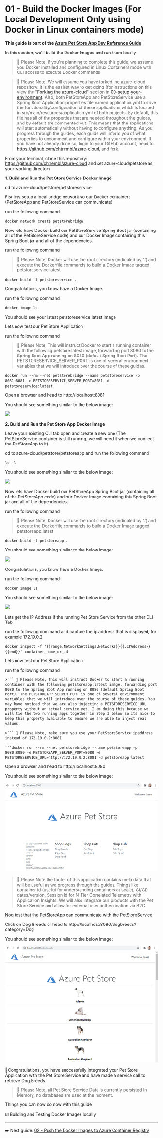 # 01 - Build the Docker Images (For Local Development Only using Docker in Linux containers mode)
__This guide is part of the [Azure Pet Store App Dev Reference Guide](../README.md)__

In this section, we'll build the Docker Images and run them locally

> 📝 Please Note, if you're planning to complete this guide, we assume you Docker installed and configured in Linux Containers mode with CLI access to execute Docker commands

> 📝 Please Note, We will assume you have forked the azure-cloud repository, it is the easiest way to get going (for instructions on this view the "**Forking the azure-cloud**" section in [00-setup-your-environment](../00-setup-your-environment/README.md). Also, both PetStoreApp and PetStoreService use a Spring Boot Application properties file named application.yml to drive the functionality/configuration of these applications which is located in src/main/resources/application.yml of both projects. By default, this file has all of the properties that are needed throughout the guides, and by default are commented out. This means that the applications will start automatically without having to configure anything. As you progress through the guides, each guide will inform you of what properties to uncomment and configure within your environment. If you have not already done so, login to your GitHub account, head to https://github.com/chtrembl/azure-cloud, and fork.

From your terminal, clone this repository: https://github.com/chtrembl/azure-cloud and set azure-cloud/petstore as your working directory

**1. Build and Run the Pet Store Service Docker Image**

cd to azure-cloud/petstore/petstoreservice

Fist lets setup a local bridge network so our Docker containers (PetStoreApp and PetStoreService can communicate)

run the following command 

```docker network create petstorebridge```

Now lets have Docker build our PetStoreService Spring Boot jar (containing all of the PetStoreService code) and our Docker Image containing this Spring Boot jar and all of the dependencies.

run the following command 

> 📝 Please Note, Docker will use the root directory (indicated by '.') and execute the Dockerfile commands to build a Docker Image tagged petstoreservice:latest

```docker build -t petstoreservice .```

Congratulations, you know have a Docker Image.

run the following command 

```docker image ls``` 

You should see your latest petstoreservice:latest image

Lets now test our Pet Store Application

run the following command

> 📝 Please Note, This will instruct Docker to start a running container with the following petstore:latest image, forwarding port 8080 to the Spring Boot App running on 8080 (default Spring Boot Port). The PETSTORESERVICE_SERVER_PORT is one of several environment variables that we will introduce over the course of these guidas.

```docker run --rm --net petstorebridge --name petstoreservice -p 8081:8081 -e PETSTORESERVICE_SERVER_PORT=8081 -d petstoreservice:latest```

Open a browser and head to http://localhost:8081

You should see something similar to the below image:

![](images/petstoreservice_runtime_view.png)

**2. Build and Run the Pet Store App Docker Image**

Leave your existing CLI tab open and create a new one (The PetStoreService container is still running, we will need it when we connect the PetStoreApp to it)

cd to azure-cloud/petstore/petstoreapp and run the following command

```ls -l``` 

You should see something similar to the below image:

![](images/petstoreapp_ls.png)

Now lets have Docker build our PetStoreApp Spring Boot jar (containing all of the PetStoreApp code) and our Docker Image containing this Spring Boot jar and all of the dependencies.

run the following command 

> 📝 Please Note, Docker will use the root directory (indicated by '.') and execute the Dockerfile commands to build a Docker Image tagged petstoreapp:latest

```docker build -t petstoreapp .``` 

You should see something similar to the below image:

![](images/petstoreapp_docker_build.png)

Congratulations, you know have a Docker Image.

run the following command 

```docker image ls``` 

You should see something similar to the below image:

![](images/petstoreapp_docker_image_ls.png)

Lets get the IP Address if the running Pet Store Service from the other CLI Tab

run the following command and capture the ip address that is displayed, for example 172.19.0.2

```docker inspect -f '{{range.NetworkSettings.Networks}}{{.IPAddress}}{{end}}' container_name_or_id```

Lets now test our Pet Store Application

run the following command

```
>``` 📝 Please Note, This will instruct Docker to start a running container with the following petstoreapp:latest image, forwarding port 8080 to the Spring Boot App running on 8080 (default Spring Boot Port). The PETSTOREAPP_SERVER_PORT is one of several environment variables that we will introduce over the course of these guides. You may have noticed that we are also injecting a PETSTORESERVICE_URL property without an actual service yet. I am doing this because we will tie the two running apps together in Step 3 below so its nice to keep this property available to ensure we are able to inject real values.

>``` 📝 Please Note, make sure you use your PetStoreService ipaddress instead of 172.19.0.2:8081

```docker run --rm --net petstorebridge --name petstoreapp -p 8080:8080 -e PETSTOREAPP_SERVER_PORT=8080 -e PETSTORESERVICE_URL=http://172.19.0.2:8081 -d petstoreapp:latest 

```

Open a browser and head to http://localhost:8080

You should see something similar to the below image:

![](images/petstoreapp_runtime_view.png)

> 📝 Please Note,the footer of this application contains meta data that will be useful as we progress through the guides. Things like container id (useful for understanding containers at scale), CI/CD dates/version, Session Id for N-Tier Correlated Telemetry with Application Insights. We will also integrate our products with the Pet Store Service and allow for external user authentication via B2C.

Noq test that the PetStoreApp can communicate with the PetStoreService

Click on Dog Breeds or head to http://localhost:8080/dogbreeds?category=Dog

You should see something similar to the below image:

![](images/petstoreapp_petstoreservice_runtime.png)

🎉Congratulations, you have successfully integrated your Pet Store Application with the Pet Store Service and have made a service call to retrieve Dog Breeds. 

> 📝 Please Note, all Pet Store Service Data is currently persisted In Memory, no databases are used at the moment.

Things you can now do now with this guide

☑️ Building and Testing Docker Images locally

---
➡️ Next guide: [02 - Push the Docker Images to Azure Container Registry](../02-push-the-docker-images-to-acr/README.md)
